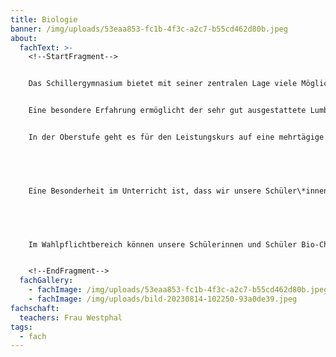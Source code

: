 ```yaml
---
title: Biologie
banner: /img/uploads/53eaa853-fc1b-4f3c-a2c7-b55cd462d80b.jpeg
about:
  fachText: >-
    <!--StartFragment-->


    Das Schillergymnasium bietet mit seiner zentralen Lage viele Möglichkeiten, Pflanzen und Tiere in ihrer konkreten Umwelt zu untersuchen. Der Schulgarten, die Promenade bzw. der Schlossgarten, der Botanische Garten und die Münstersche Aa können hierzu genutzt werden.  


    Eine besondere Erfahrung ermöglicht der sehr gut ausgestattete Lumbricus-Umweltbus der Natur- und Umweltschutzakademie NRW (NUA), den wir häufig in der Klasse 8 und der Oberstufe einladen und der die Erkundung der nahen Lebensräume ermöglicht.  


    In der Oberstufe geht es für den Leistungskurs auf eine mehrtägige Exkursion zur Außenstelle „Heiliges Meer“ des LWL Naturkundemuseums. 


     


    Eine Besonderheit im Unterricht ist, dass wir unsere Schüler\*innen „in die Sammlung holen“ – wir arbeiten gezielt in Gruppenarbeitsphasen an Gruppentischen in der Biologiesammlung. Das hier zur Verfügung stehende Anschauungsmaterial wird so von den Schüler\*innen eigenständiger und selbstverständlicher genutzt. 


     


    Im Wahlpflichtbereich können unsere Schülerinnen und Schüler Bio-Chemie als Kurs wählen, in der Qualifikationsphase bieten wir einen Bio-Chemie Projektkurs mit den inhaltlichen Schwerpunkten Genetik und Neurologie. Dieser wird in Zusammenarbeit mit dem Institut für molekulare Neurobiologie der Uni Münster durchgeführt. 


    <!--EndFragment-->
  fachGallery:
    - fachImage: /img/uploads/53eaa853-fc1b-4f3c-a2c7-b55cd462d80b.jpeg
    - fachImage: /img/uploads/bild-20230814-102250-93a0de39.jpeg
fachschaft:
  teachers: Frau Westphal
tags:
  - fach
---
```


